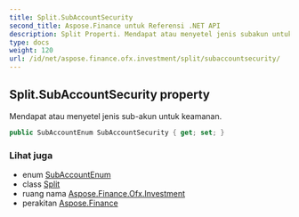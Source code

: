 ```yaml
---
title: Split.SubAccountSecurity
second_title: Aspose.Finance untuk Referensi .NET API
description: Split Properti. Mendapat atau menyetel jenis subakun untuk keamanan.
type: docs
weight: 120
url: /id/net/aspose.finance.ofx.investment/split/subaccountsecurity/
---
```

## Split.SubAccountSecurity property

Mendapat atau menyetel jenis sub-akun untuk keamanan.

```csharp
public SubAccountEnum SubAccountSecurity { get; set; }
```

### Lihat juga

* enum [SubAccountEnum](../../subaccountenum/)
* class [Split](../)
* ruang nama [Aspose.Finance.Ofx.Investment](../../split/)
* perakitan [Aspose.Finance](../../../)


